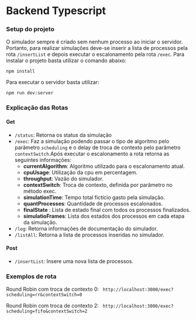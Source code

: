 # Backend Typescript
### Setup do projeto
O simulador sempre é criado sem nenhum processo ao iniciar o servidor. Portanto, para realizar simulações deve-se inserir a lista de processos pela rota ``/insertList`` e depois executar o escalonamento pela rota ``/exec``.
Para instalar o projeto basta utilizar o comando abaixo:
```
npm install
```

Para executar o servidor basta utilizar:
```
npm run dev:server
```
### Explicação das Rotas
#### Get
 - ``/status``: Retorna os status da simulação
 - ``/exec``: Faz a simulação podendo passar o tipo de algoritmo pelo parâmetro ``scheduling`` e o delay de troca de contexto pelo parâmetro ``contextSwitch``.Após executar o escalonamento a rota retorna as seguintes informações:
    - **currentAlgorithm**: Algoritmo utilizado para o escalonamento atual.
    - **cpuUsage**: Utilização da cpu em percentagem.
    - **throughput**: Vazão do simulador.
    - **contextSwitch**: Troca de contexto, definida por parâmetro no método exec.
    - **simulationTime**: Tempo total fictício gasto pela simulação.
    - **quantProcesses**: Quantidade de processos escalonados.
    - **finalState** : Lista de estado final com todos os processos finalizados.   
    - **simulatioFrames**:  Lista dos estados dos processos em cada etapa da simulação.
 - ``/log``: Retorna informações de documentação do simulador.
 - ``/listAll``: Retorna a lista de processos inseridas no simulador.
 #### Post
 - ``/insertList``: Insere uma nova lista de processos.
 
 ### Exemplos de rota
 Round Robin com troca de contexto 0: `` http://localhost:3000/exec?scheduling=rr&contextSwitch=0``
 
 Round Robin com troca de contexto 2: `` http://localhost:3000/exec?scheduling=fifo&contextSwitch=2``
